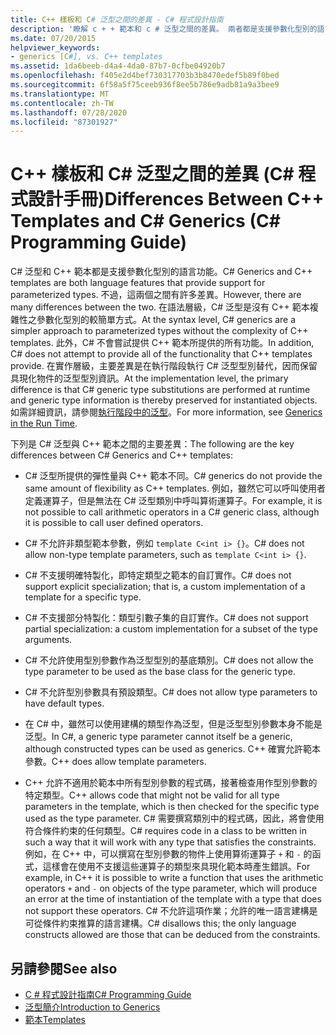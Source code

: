 ```yaml
---
title: C++ 樣板和 C# 泛型之間的差異 - C# 程式設計指南
description: '瞭解 c + + 範本和 c # 泛型之間的差異。 兩者都是支援參數化型別的語言功能。'
ms.date: 07/20/2015
helpviewer_keywords:
- generics [C#], vs. C++ templates
ms.assetid: 1da6beeb-d4a4-4da0-87b7-0cfbe04920b7
ms.openlocfilehash: f405e2d4bef730317703b3b8470edef5b89f0bed
ms.sourcegitcommit: 6f58a5f75ceeb936f8ee5b786e9adb81a9a3bee9
ms.translationtype: MT
ms.contentlocale: zh-TW
ms.lasthandoff: 07/28/2020
ms.locfileid: "87301927"
---
```

# <a name="differences-between-c-templates-and-c-generics-c-programming-guide"></a><span data-ttu-id="9c3d4-104">C++ 樣板和 C# 泛型之間的差異 (C# 程式設計手冊)</span><span class="sxs-lookup"><span data-stu-id="9c3d4-104">Differences Between C++ Templates and C# Generics (C# Programming Guide)</span></span>
<span data-ttu-id="9c3d4-105">C# 泛型和 C++ 範本都是支援參數化型別的語言功能。</span><span class="sxs-lookup"><span data-stu-id="9c3d4-105">C# Generics and C++ templates are both language features that provide support for parameterized types.</span></span> <span data-ttu-id="9c3d4-106">不過，這兩個之間有許多差異。</span><span class="sxs-lookup"><span data-stu-id="9c3d4-106">However, there are many differences between the two.</span></span> <span data-ttu-id="9c3d4-107">在語法層級，C# 泛型是沒有 C++ 範本複雜性之參數化型別的較簡單方式。</span><span class="sxs-lookup"><span data-stu-id="9c3d4-107">At the syntax level, C# generics are a simpler approach to parameterized types without the complexity of C++ templates.</span></span> <span data-ttu-id="9c3d4-108">此外，C# 不會嘗試提供 C++ 範本所提供的所有功能。</span><span class="sxs-lookup"><span data-stu-id="9c3d4-108">In addition, C# does not attempt to provide all of the functionality that C++ templates provide.</span></span> <span data-ttu-id="9c3d4-109">在實作層級，主要差異是在執行階段執行 C# 泛型型別替代，因而保留具現化物件的泛型型別資訊。</span><span class="sxs-lookup"><span data-stu-id="9c3d4-109">At the implementation level, the primary difference is that C# generic type substitutions are performed at runtime and generic type information is thereby preserved for instantiated objects.</span></span> <span data-ttu-id="9c3d4-110">如需詳細資訊，請參閱[執行階段中的泛型](./generics-in-the-run-time.md)。</span><span class="sxs-lookup"><span data-stu-id="9c3d4-110">For more information, see [Generics in the Run Time](./generics-in-the-run-time.md).</span></span>  
  
 <span data-ttu-id="9c3d4-111">下列是 C# 泛型與 C++ 範本之間的主要差異：</span><span class="sxs-lookup"><span data-stu-id="9c3d4-111">The following are the key differences between C# Generics and C++ templates:</span></span>  
  
- <span data-ttu-id="9c3d4-112">C# 泛型所提供的彈性量與 C++ 範本不同。</span><span class="sxs-lookup"><span data-stu-id="9c3d4-112">C# generics do not provide the same amount of flexibility as C++ templates.</span></span> <span data-ttu-id="9c3d4-113">例如，雖然它可以呼叫使用者定義運算子，但是無法在 C# 泛型類別中呼叫算術運算子。</span><span class="sxs-lookup"><span data-stu-id="9c3d4-113">For example, it is not possible to call arithmetic operators in a C# generic class, although it is possible to call user defined operators.</span></span>  
  
- <span data-ttu-id="9c3d4-114">C# 不允許非類型範本參數，例如 `template C<int i> {}`。</span><span class="sxs-lookup"><span data-stu-id="9c3d4-114">C# does not allow non-type template parameters, such as `template C<int i> {}`.</span></span>  
  
- <span data-ttu-id="9c3d4-115">C# 不支援明確特製化，即特定類型之範本的自訂實作。</span><span class="sxs-lookup"><span data-stu-id="9c3d4-115">C# does not support explicit specialization; that is, a custom implementation of a template for a specific type.</span></span>  
  
- <span data-ttu-id="9c3d4-116">C# 不支援部分特製化：類型引數子集的自訂實作。</span><span class="sxs-lookup"><span data-stu-id="9c3d4-116">C# does not support partial specialization: a custom implementation for a subset of the type arguments.</span></span>  
  
- <span data-ttu-id="9c3d4-117">C# 不允許使用型別參數作為泛型型別的基底類別。</span><span class="sxs-lookup"><span data-stu-id="9c3d4-117">C# does not allow the type parameter to be used as the base class for the generic type.</span></span>  
  
- <span data-ttu-id="9c3d4-118">C# 不允許型別參數具有預設類型。</span><span class="sxs-lookup"><span data-stu-id="9c3d4-118">C# does not allow type parameters to have default types.</span></span>  
  
- <span data-ttu-id="9c3d4-119">在 C# 中，雖然可以使用建構的類型作為泛型，但是泛型型別參數本身不能是泛型。</span><span class="sxs-lookup"><span data-stu-id="9c3d4-119">In C#, a generic type parameter cannot itself be a generic, although constructed types can be used as generics.</span></span> <span data-ttu-id="9c3d4-120">C++ 確實允許範本參數。</span><span class="sxs-lookup"><span data-stu-id="9c3d4-120">C++ does allow template parameters.</span></span>  
  
- <span data-ttu-id="9c3d4-121">C++ 允許不適用於範本中所有型別參數的程式碼，接著檢查用作型別參數的特定類型。</span><span class="sxs-lookup"><span data-stu-id="9c3d4-121">C++ allows code that might not be valid for all type parameters in the template, which is then checked for the specific type used as the type parameter.</span></span> <span data-ttu-id="9c3d4-122">C# 需要撰寫類別中的程式碼，因此，將會使用符合條件約束的任何類型。</span><span class="sxs-lookup"><span data-stu-id="9c3d4-122">C# requires code in a class to be written in such a way that it will work with any type that satisfies the constraints.</span></span> <span data-ttu-id="9c3d4-123">例如，在 C++ 中，可以撰寫在型別參數的物件上使用算術運算子 `+` 和 `-` 的函式，這樣會在使用不支援這些運算子的類型來具現化範本時產生錯誤。</span><span class="sxs-lookup"><span data-stu-id="9c3d4-123">For example, in C++ it is possible to write a function that uses the arithmetic operators `+` and `-` on objects of the type parameter, which will produce an error at the time of instantiation of the template with a type that does not support these operators.</span></span> <span data-ttu-id="9c3d4-124">C# 不允許這項作業；允許的唯一語言建構是可從條件約束推算的語言建構。</span><span class="sxs-lookup"><span data-stu-id="9c3d4-124">C# disallows this; the only language constructs allowed are those that can be deduced from the constraints.</span></span>  
  
## <a name="see-also"></a><span data-ttu-id="9c3d4-125">另請參閱</span><span class="sxs-lookup"><span data-stu-id="9c3d4-125">See also</span></span>

- [<span data-ttu-id="9c3d4-126">C # 程式設計指南</span><span class="sxs-lookup"><span data-stu-id="9c3d4-126">C# Programming Guide</span></span>](../index.md)
- [<span data-ttu-id="9c3d4-127">泛型簡介</span><span class="sxs-lookup"><span data-stu-id="9c3d4-127">Introduction to Generics</span></span>](./index.md)
- [<span data-ttu-id="9c3d4-128">範本</span><span class="sxs-lookup"><span data-stu-id="9c3d4-128">Templates</span></span>](/cpp/cpp/templates-cpp)
